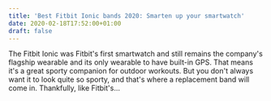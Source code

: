 ```yaml
---
title: 'Best Fitbit Ionic bands 2020: Smarten up your smartwatch'
date: 2020-02-18T17:52:00+01:00
draft: false
---
```


The Fitbit Ionic was Fitbit's first smartwatch and still remains the company's flagship wearable and its only wearable to have built-in GPS. That means it's a great sporty companion for outdoor workouts. But you don't always want it to look quite so sporty, and that's where a replacement band will come in. Thankfully, like Fitbit's…